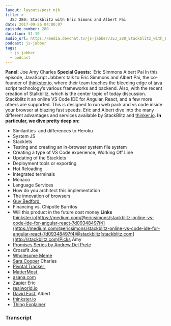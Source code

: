 ```yaml
---
layout: layouts/post.njk
title: >
  JSJ 280: Stackblitz with Eric Simons and Albert Pai
date: 2017-09-26 04:00:07
episode_number: 280
duration: 51:19
audio_url: https://media.devchat.tv/js-jabber/JSJ_280_Stackblitz_with_Eric_Simons_and_Albert_Pai.mp3
podcast: js-jabber
tags:
  - js_jabber
  - podcast
---
```


**Panel:** Joe Amy Charles **Special Guests:&nbsp;** Eric Simmons Albert Pai In this episode, JavaScript Jabbers talk to Eric Simmons and Albert Pai, the co-founder of [thinkster.io](http://thinkster.io), where their team teaches the bleeding edge of java script technology’s various frameworks and backend. Also, with the recent creation of Stalkblitz, which is the center topic of today discussion. Stackblitz it an online VS Code IDE for Angular, React, and a few more others are supported. This is designed to run web pack and vs code inside your browser at blazing fast speeds. Eric and Albert dive into the many different advantages and services available by StackBlitz and [thinker.io](http://thinker.io). **In particular, we dive pretty deep on:**

- Similarities&nbsp; and differences to Heroku
- System JS
- Stacklets
- Testing and creating an in-browser system file system
- Creating a type of VS Code experience, Working Off Line
- Updating of the Stacklets
- Deployment tools or exporting
- Hot Reloading
- Integrated terminals
- Monaco
- Language Services
- How do you architect this implementation
- The innovation of browsers
- [Guy Bedford&nbsp;](https://github.com/guybedford)
- Financing vs. Chipotle Burritos
- Will this product in the future cost money
  **Links** [thinkster.io](http://thinkster.io)[https://medium.com/@ericsimons/stackblitz-online-vs-code-ide-for-angular-react-7d09348497f4](https://medium.com/@ericsimons/stackblitz-online-vs-code-ide-for-angular-react-7d09348497f4)@stackblitz[stackblitz.com](http://stackblitz.com)Picks Amy
- [Promises Series by Andrew Del Prete](https://twitter.com/AndrewDelPrete/status/905081851689267200)
- Crossfit
  Joe
- [Wholesome Meme](https://twitter.com/wholesomememe?lang=en)
- [Sara Cooper](http://thecooperreview.com)
  Charles
- [Pivotal Tracker&nbsp;](https://www.pivotaltracker.com)
- [MatterMost&nbsp;](https://about.mattermost.com)
- [asana.com](http://asana.com)
- [Zapier](https://zapier.com)
  Eric
- [realworld.io](http://realworld.io)
- [David East&nbsp;](https://github.com/davideast)
  Albert
- [thinkster.io](http://thinkster.io)
- [Thing Explainer](https://www.amazon.com/Thing-Explainer-Complicated-Stuff-Simple/dp/0544668251)

### Transcript
